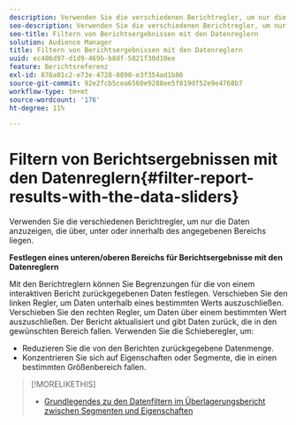 ```yaml
---
description: Verwenden Sie die verschiedenen Berichtregler, um nur die Daten anzuzeigen, die über, unter oder innerhalb des angegebenen Bereichs liegen.
seo-description: Verwenden Sie die verschiedenen Berichtregler, um nur die Daten anzuzeigen, die über, unter oder innerhalb des angegebenen Bereichs liegen.
seo-title: Filtern von Berichtsergebnissen mit den Datenreglern
solution: Audience Manager
title: Filtern von Berichtsergebnissen mit den Datenreglern
uuid: ec486d97-d1d9-469b-b8df-5821f30d10ee
feature: Berichtsreferenz
exl-id: 876a01c2-e73e-4728-8890-e3f354ad1b86
source-git-commit: 92e2fcb5cea6560e9288ee5f819df52e9e4768b7
workflow-type: tm+mt
source-wordcount: '176'
ht-degree: 11%

---
```


# Filtern von Berichtsergebnissen mit den Datenreglern{#filter-report-results-with-the-data-sliders}

Verwenden Sie die verschiedenen Berichtregler, um nur die Daten anzuzeigen, die über, unter oder innerhalb des angegebenen Bereichs liegen.

<!-- 

c_reach_slider.xml

 -->

**Festlegen eines unteren/oberen Bereichs für Berichtsergebnisse mit den Datenreglern**

Mit den Berichtreglern können Sie Begrenzungen für die von einem interaktiven Bericht zurückgegebenen Daten festlegen. Verschieben Sie den linken Regler, um Daten unterhalb eines bestimmten Werts auszuschließen. Verschieben Sie den rechten Regler, um Daten über einem bestimmten Wert auszuschließen. Der Bericht aktualisiert und gibt Daten zurück, die in den gewünschten Bereich fallen. Verwenden Sie die Schieberegler, um:

* Reduzieren Sie die von den Berichten zurückgegebene Datenmenge.
* Konzentrieren Sie sich auf Eigenschaften oder Segmente, die in einen bestimmten Größenbereich fallen.

>[!MORELIKETHIS]
>
>* [Grundlegendes zu den Datenfiltern im Überlagerungsbericht zwischen Segmenten und Eigenschaften](../../reporting/dynamic-reports/segment-trait-overlap-report.md#data-filters-s2t-report)

